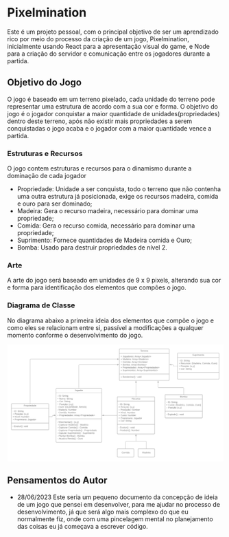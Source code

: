 # Pixelmination

Este é um projeto pessoal, com o principal objetivo de ser um aprendizado rico por meio do processo da criação de um jogo, Pixelmination, inicialmente usando React para a apresentação visual do game, e Node para a criação do servidor e comunicação entre os jogadores durante a partida.

## Objetivo do Jogo

O jogo é baseado em um terreno pixelado, cada unidade do terreno pode representar uma estrutura de acordo com a sua cor e forma. O objetivo do jogo é o jogador conquistar a maior quantidade de unidades(propriedades) dentro deste terreno, após não existir mais propriedades a serem conquistadas o jogo acaba e o jogador com a maior quantidade vence a partida.

### Estruturas e Recursos

O jogo contem estruturas e recursos para o dinamismo durante a dominação de cada jogador

- Propriedade: Unidade a ser conquista, todo o terreno que não contenha uma outra estrutura já posicionada, exige os recursos madeira, comida e ouro para ser dominado;
- Madeira: Gera o recurso madeira, necessário para dominar uma propriedade;
- Comida: Gera o recurso comida, necessário para dominar uma propriedade;
- Suprimento: Fornece quantidades de Madeira comida e Ouro;
- Bomba: Usado para destruir propriedades de nível 2.

### Arte

A arte do jogo será baseado em unidades de 9 x 9 pixels, alterando sua cor e forma para identificação dos elementos que compões o jogo.

### Diagrama de Classe

No diagrama abaixo a primeira ideia dos elementos que compõe o jogo e como eles se relacionam entre si, passível a modificações a qualquer momento conforme o desenvolvimento do jogo.

![Diagrama de Classe](assets/Diagrama_de_classe_Pixelmination.png)

## Pensamentos do Autor

- 28/06/2023
Este seria um pequeno documento da concepção de ideia de um jogo que pensei em desenvolver, para me ajudar no processo de desenvolvimento, já que será algo mais complexo do que eu normalmente fiz, onde com uma pincelagem mental no planejamento das coisas eu já começava a escrever código.